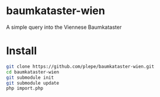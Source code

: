 # baumkataster-wien
A simple query into the Viennese Baumkataster

# Install
```sh
git clone https://github.com/plepe/baumkataster-wien.git
cd baumkataster-wien
git submodule init
git submodule update
php import.php
```

